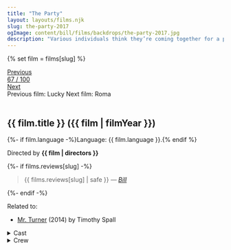 ```yaml
---
title: "The Party"
layout: layouts/films.njk
slug: the-party-2017
ogImage: content/bill/films/backdrops/the-party-2017.jpg
description: "Various individuals think they’re coming together for a party in a private home, but a series of revelations results in a huge crisis that throws their belief systems – and their values – into total disarray."
---
```


{% set film = films[slug] %}

<nav class="films">
  <div class="prev">
    <a href="../lucky-2017"><i class="fa-solid fa-chevron-left fa-xs"></i> Previous</a>
  </div>
  <div>
    <a class="simple" href="../">67 / 100</a>
  </div>
  <div class="next">
    <a href="../roma-2018">Next <i class="fa-solid fa-chevron-right fa-xs"></i></a>
  </div>
  <div class="hint">
    <span class="prev-hint">
      <span class="sr-only">Previous film:</span>
      Lucky
    </span>
    <span class="next-hint">
      <span class="sr-only">Next film:</span>
      Roma
    </span>
  </div>
</nav>

<article class="film slug-the-party-2017">
  <div class="backdrop-and-poster">
    <img class="poster" src="../films/posters/{{ slug }}.jpg" alt="">
    <img class="backdrop" src="../films/backdrops/{{ slug }}.jpg" alt="">
  </div>

  <h1>{{ film.title }} ({{ film | filmYear }})</h1>

  <p>
    {%- if film.language -%}Language: {{ film.language }}.{% endif %}
    
  </p>

  <p class="director">
    Directed by <strong>{{ film | directors }}</strong>
  </p>

  {%- if films.reviews[slug] -%}
    <blockquote> 
      {{ films.reviews[slug] | safe }} <em>—&nbsp;<a href="/bill">Bill</a></em>
    </blockquote> 
  {%- endif -%}

  <p class="related-films">Related to:</p>
  <ul class="related-films">
  <li><a href="../mr-turner-2014">Mr. Turner</a> (2014) by Timothy Spall</li>
  </ul>

  <section class="film-detail">
    <div>
      <details>
        <summary>
          <i class="fa-solid fa-masks-theater"></i>
          Cast
        </summary>
        <ul>
          {%- for cast in film.credits.cast -%}
            <li>
              {{ cast.name }} as <em>{{ cast.character }}</em>
            </li>
          {%- endfor -%}
        </ul>
      </details>
      <details>
        <summary>
          <i class="fa-solid fa-clapperboard"></i>
          Crew
        </summary>
        <ul>
          {%- for crew in film.credits.crew -%}
            <li>
              {{ crew.name }} &mdash; <em>{{ crew.job }}</em>
            </li>
          {%- endfor -%}
        </ul>
      </details>
    </div>
  </section>
</article>
